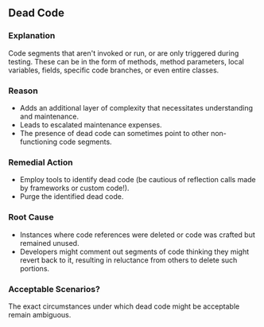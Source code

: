 ## Dead Code

### Explanation
Code segments that aren't invoked or run, or are only triggered during testing. These can be in the form of methods, method parameters, local variables, fields, specific code branches, or even entire classes.

### Reason
- Adds an additional layer of complexity that necessitates understanding and maintenance.
- Leads to escalated maintenance expenses.
- The presence of dead code can sometimes point to other non-functioning code segments.

### Remedial Action
- Employ tools to identify dead code (be cautious of reflection calls made by frameworks or custom code!).
- Purge the identified dead code.

### Root Cause
- Instances where code references were deleted or code was crafted but remained unused.
- Developers might comment out segments of code thinking they might revert back to it, resulting in reluctance from others to delete such portions.

### Acceptable Scenarios?
The exact circumstances under which dead code might be acceptable remain ambiguous.

